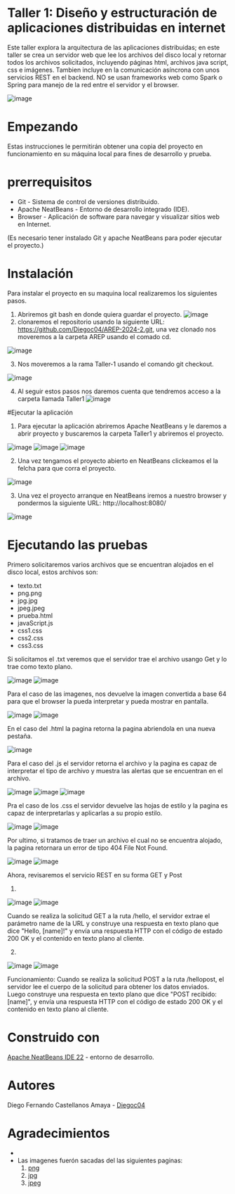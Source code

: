 # Taller 1: Diseño y estructuración de aplicaciones distribuidas en internet
Este taller explora la arquitectura de las aplicaciones distribuidas; en este taller se crea un servidor web que lee los archivos del disco local y retornar todos los archivos solicitados, incluyendo páginas html, archivos java script, css e imágenes. Tambien incluye en la comunicación asíncrona con unos servicios REST en el backend. NO se usan frameworks web como Spark o Spring para manejo de la red entre el servidor y el browser.

![image](https://github.com/user-attachments/assets/0bb08982-3fd2-4ab0-a9a3-ca48b70112ad)

# Empezando
Estas instrucciones le permitirán obtener una copia del proyecto en funcionamiento en su máquina local para fines de desarrollo y prueba. 

# prerrequisitos
* Git - Sistema de control de versiones distribuido.
* Apache NeatBeans - Entorno de desarrollo integrado (IDE).
* Browser - Aplicación de software para navegar y visualizar sitios web en Internet.

(Es necesario tener instalado Git y apache NeatBeans para poder ejecutar el proyecto.)

# Instalación
Para instalar el proyecto en su maquina local realizaremos los siguientes pasos.
1. Abriremos git bash en donde quiera guardar el proyecto.
![image](https://github.com/user-attachments/assets/88a41f67-60cc-4fa5-a909-3346c2a61ef5)
2. clonaremos el repositorio usando la siguiente URL: https://github.com/Diegoc04/AREP-2024-2.git, una vez clonado nos moveremos a la carpeta AREP usando el comado cd.

![image](https://github.com/user-attachments/assets/8dcde7c3-bbb8-4878-a12d-3abe75633ec4)

3. Nos moveremos a la rama Taller-1 usando el comando git checkout.
   
![image](https://github.com/user-attachments/assets/9864e4b8-5106-4fc6-8913-e5786716a215)

4. Al seguir estos pasos nos daremos cuenta que tendremos acceso a la carpeta llamada Taller1
![image](https://github.com/user-attachments/assets/4a4f495d-9b18-4441-bc88-608283b6d0e0)

#Ejecutar la aplicación
1. Para ejecutar la aplicación abriremos Apache NeatBeans y le daremos a abrir proyecto y buscaremos la carpeta Taller1 y abriremos el proyecto.
   
![image](https://github.com/user-attachments/assets/28534300-93c3-4253-be4f-c07d559658da)
![image](https://github.com/user-attachments/assets/214165f8-cafe-4cbe-8709-89d0fb36479d)
![image](https://github.com/user-attachments/assets/e42f38ac-f2c6-4b45-b566-5a1dcfb9894f)

2. Una vez tengamos el proyecto abierto en NeatBeans clickeamos el la felcha para que corra el proyecto.

![image](https://github.com/user-attachments/assets/bbc28a93-2729-4339-8acf-1c96bea922be)

3. Una vez el proyecto arranque en NeatBeans iremos a nuestro browser y pondermos la siguiente URL: http://localhost:8080/

![image](https://github.com/user-attachments/assets/c3a998ac-c541-4536-847c-d1eb4f132964)

# Ejecutando las pruebas
Primero solicitaremos varios archivos que se encuentran alojados en el disco local, estos archivos son:
* texto.txt
* png.png
* jpg.jpg
* jpeg.jpeg
* prueba.html
* javaScript.js
* css1.css
* css2.css
* css3.css

Si solicitamos el .txt veremos que el servidor trae el archivo usango Get y lo trae como texto plano.

![image](https://github.com/user-attachments/assets/80909720-b3b2-4279-abdd-d6a99a2b8f93)
![image](https://github.com/user-attachments/assets/a2e953e1-59c4-415a-898d-921491df405b)

Para el caso de las imagenes, nos devuelve la imagen convertida a base 64 para que el browser la pueda interpretar y pueda mostrar en pantalla.

![image](https://github.com/user-attachments/assets/da7114a7-ebe8-4f9c-962d-7cd9b35e79c9)
![image](https://github.com/user-attachments/assets/9d17de8a-9dac-43db-acec-50903cc0b26f)

En el caso del .html la pagina retorna la pagina abriendola en una nueva pestaña.

![image](https://github.com/user-attachments/assets/27c2b17d-605d-45d3-bcf3-214f606d3b7e)

Para el caso del .js el servidor retorna el archivo y la pagina es capaz de interpretar el tipo de archivo y muestra las alertas que se encuentran en el archivo.

![image](https://github.com/user-attachments/assets/5f575e34-8ce8-425e-a35d-ebdca94fc95c)
![image](https://github.com/user-attachments/assets/ec3293c2-cf8d-4794-8575-3e615bc18c40)
![image](https://github.com/user-attachments/assets/e37b551a-2f62-4462-b211-400bfe586bbd)

Pra el caso de los .css el servidor devuelve las hojas de estilo y la pagina es capaz de interpretarlas y aplicarlas a su propio estilo.

![image](https://github.com/user-attachments/assets/8d4145d3-1ec7-4411-9882-93c8ee0e8d5a)
![image](https://github.com/user-attachments/assets/1fa07333-6f50-4dee-82c8-772a8429c2d6)

Por ultimo, si tratamos de traer un archivo el cual no se encuentra alojado, la pagina retornara un error de tipo 404 File Not Found.

![image](https://github.com/user-attachments/assets/0373894b-16f9-483b-9b85-37352de99164)
![image](https://github.com/user-attachments/assets/55a36eb9-18cd-4504-8f81-a18d312c48b1)

Ahora, revisaremos el servicio REST en su forma GET y Post

1.  
![image](https://github.com/user-attachments/assets/98953509-0543-4c22-b025-62b4a8b46483)
![image](https://github.com/user-attachments/assets/fdd588b3-c538-45b5-8940-bcce40e0197f)


Cuando se realiza la solicitud GET a la ruta /hello, el servidor extrae el parámetro name de la URL y construye una respuesta en texto plano que dice "Hello, [name]!" y envía una respuesta HTTP con el código de estado 200 OK y el contenido en texto plano al cliente.

2.

  ![image](https://github.com/user-attachments/assets/d9ea6d39-9eba-4f55-b7e6-6383911a9464)
  ![image](https://github.com/user-attachments/assets/484eb91d-df1b-46c2-bb78-68816d18f43b)
   
Funcionamiento:
Cuando se realiza la solicitud POST a la ruta /hellopost, el servidor lee el cuerpo de la solicitud para obtener los datos enviados. Luego construye una respuesta en texto plano que dice "POST recibido: [name]", y envía una respuesta HTTP con el código de estado 200 OK y el contenido en texto plano al cliente.

# Construido con
[Apache NeatBeans IDE 22](https://netbeans.apache.org/front/main/download/nb22/) - entorno de desarrollo.
   
# Autores
Diego Fernando Castellanos Amaya - [Diegoc04](https://github.com/Diegoc04)

# Agradecimientos
*
* Las imagenes fuerón sacadas del las siguientes paginas:
  1. [png](https://www.flaticon.es/icono-gratis/simbolo-de-formato-de-archivo-png_29072) 
  2. [jpg]([https://www.flaticon.es/icono-gratis/simbolo-de-formato-de-archivo-png_29072](https://www.ensalza.com/blog/diccionario/que-es-jpg/)) 
  3. [jpeg]([[https://www.flaticon.es/icono-gratis/simbolo-de-formato-de-archivo-png_29072](https://www.ensalza.com/blog/diccionario/que-es-jpg/)](https://www.shutterstock.com/es/image-vector/modern-flat-design-jpeg-file-icon-1953084310)) 















